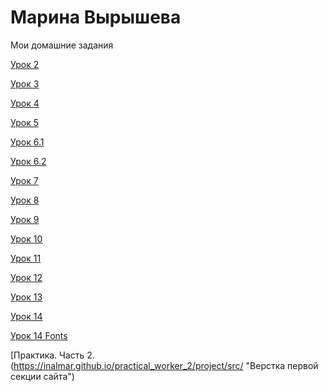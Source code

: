 # Марина Вырышева
Мои домашние задания

[Урок 2](https://github.com/inalmar/inalmar.github.io/tree/master/lesson_2/site "Нарезка графики")

[Урок 3](https://github.com/inalmar/inalmar.github.io/tree/master/lesson_3 "Настройка Sublime")

[Урок 4](https://inalmar.github.io/lesson_4/ "Сверстанная только на html книжка")

[Урок 5](https://inalmar.github.io/lesson_5/ "Та же книжка но + css")

[Урок 6.1](https://inalmar.github.io/lesson_6/6.1/ "Позционирование")

[Урок 6.2](https://inalmar.github.io/lesson_6/6.2/ "Позиционирование")

[Урок 7](https://inalmar.github.io/lesson_7/project/src/ "Первый сайт, сверстанный из макета на html и css")

[Урок 8](https://inalmar.github.io/lesson_8/project/src/ "Знакомство с сеткой Bootstrap")

[Урок 9](https://inalmar.github.io/lesson_9/project%209/src/ "Сайт из урока 7 но с Bootstrap")

[Урок 10](https://github.com/inalmar/inalmar.github.io/tree/master/lesson_10/ "Less")

[Урок 11](https://github.com/inalmar/inalmar.github.io/tree/master/lesson_11 "Сниппеты")

[Урок 12](https://inalmar.github.io/ "GitHub")

[Урок 13](https://inalmar.github.io/lesson_13/ "Pixel Perfect")

[Урок 14](https://inalmar.github.io/lesson_14/project/src/ "Практика. Вестка шапки")

[Урок 14 Fonts](https://inalmar.github.io/lesson_14%20Fonts/project/src/ "Подключение шрифтов")

[Практика. Часть 2.(https://inalmar.github.io/practical_worker_2/project/src/ "Верстка первой секции сайта")
